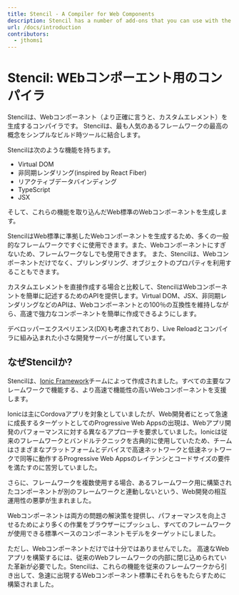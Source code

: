 ```yaml
---
title: Stencil - A Compiler for Web Components
description: Stencil has a number of add-ons that you can use with the build process.
url: /docs/introduction
contributors:
  - jthoms1
---
```


# Stencil: WEbコンポーエント用のコンパイラ

Stencilは、Webコンポーネント（より正確に言うと、カスタムエレメント）を生成するコンパイラです。 
Stencilは、最も人気のあるフレームワークの最高の概念をシンプルなビルド時ツールに結合します。

Stencilは次のような機能を持ちます。

- Virtual DOM
- 非同期レンダリング(inspired by React Fiber)
- リアクティブデータバインディング
- TypeScript
- JSX

そして、これらの機能を取り込んだWeb標準のWebコンポーネントを生成します。

StencilはWeb標準に準拠したWebコンポーネントを生成するため、多くの一般的なフレームワークですぐに使用できます。また、Webコンポーネントにすぎないため、フレームワークなしでも使用できます。 また、Stencilは、Webコンポーネントだけでなく、プリレンダリング、オブジェクトのプロパティを利用することもできます。

カスタムエレメントを直接作成する場合と比較して、StencilはWebコンポーネントを簡単に記述するためのAPIを提供します。Virtual DOM、JSX、非同期レンダリングなどのAPIは、Webコンポーネントとの100％の互換性を維持しながら、高速で強力なコンポーネントを簡単に作成できるようにします。

デベロッパーエクスペリエンス(DX)も考慮されており、Live Reloadとコンパイラに組み込まれた小さな開発サーバーが付属しています。


## なぜStencilか?

Stencilは、[Ionic Framework](http://ionicframework.com/)チームによって作成されました。すべての主要なフレームワークで機能する、より高速で機能性の高いWebコンポーネントを支援します。

Ionicは主にCordovaアプリを対象としていましたが、Web開発者にとって急速に成長するターゲットとしてのProgressive Web Appsの出現は、Webアプリ開発のパフォーマンスに対する異なるアプローチを要求していました。Ionicは従来のフレームワークとバンドルテクニックを古典的に使用していたため、チームはさまざまなプラットフォームとデバイスで高速ネットワークと低速ネットワークで同等に動作するProgressive Web Appsのレイテンシとコードサイズの要件を満たすのに苦労していました。

さらに、フレームワークを複数使用する場合、あるフレームワーク用に構築されたコンポーネントが別のフレームワークと連動しないという、Web開発の相互運用性の悪夢が生まれました。

Webコンポーネントは両方の問題の解決策を提供し、パフォーマンスを向上させるためにより多くの作業をブラウザーにプッシュし、すべてのフレームワークが使用できる標準ベースのコンポーネントモデルをターゲットにしました。

ただし、Webコンポーネントだけでは十分ではありませんでした。 高速なWebアプリを構築するには、従来のWebフレームワークの内部に閉じ込められていた革新が必要でした。Stencilは、これらの機能を従来のフレームワークから引き出して、急速に出現するWebコンポーネント標準にそれらをもたらすために構築されました。
